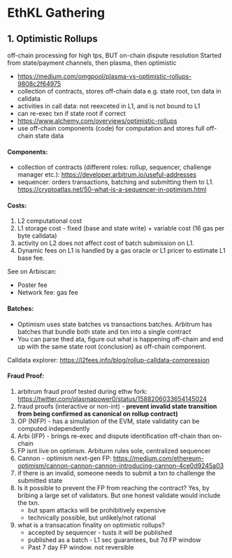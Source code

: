 # EthKL Gathering

## 1. Optimistic Rollups
off-chain processing for high tps, BUT on-chain dispute resolution
Started from state/payment channels, then plasma, then optimistic

- https://medium.com/omgpool/plasma-vs-optimistic-rollups-9808c2f64975
- collection of contracts, stores off-chain data e.g. state root, txn data in calldata
- activities in call data: not reexceted in L1, and is not bound to L1
- can re-exec txn if state root if correct
- https://www.alchemy.com/overviews/optimistic-rollups
- use off-chain components (code) for computation and stores full off-chain state data

#### Components:
- collection of contracts (different roles: rollup, sequencer, challenge manager etc.): https://developer.arbitrum.io/useful-addresses
- sequencer: orders transactions, batching and submitting them to L1. https://cryptoatlas.net/50-what-is-a-sequencer-in-optimism.html


#### Costs:
1. L2 computational cost
2. L1 storage cost - fixed (base and state write) + variable cost (16 gas per byte calldata)
3. activity on L2 does not affect cost of batch submission on L1. 
4. Dynamic fees on L1 is handled by a gas oracle or L1 pricer to estimate L1 base fee. 


See on Arbiscan: 
- Poster fee 
- Network fee: gas fee

#### Batches:
- Optimism uses state batches vs transactions batches. Arbitrum has batches that bundle both state and txn into a single contract
- You can parse thed ata, figure out what is happening off-chain and end up with the same state root (conclusion) as off-chain component. 

Calldata explorer: https://l2fees.info/blog/rollup-calldata-compression


#### Fraud Proof:
1. arbitrum fraud proof tested during ethw fork: https://twitter.com/plasmapower0/status/1588206033654145024
2. fraud proofs (interactive or non-int) - **prevent invalid state transition from being confirmed as canonical on rollup contract)**
3. OP (NIFP) - has a simulation of the EVM, state validatity can be computed independently
4. Arbi (IFP) - brings re-exec and dispute identification off-chain than on-chain
5. FP isnt live on optimsm. Arbiturm rules sole, centralized sequencer
6. Cannon - optimism next-gen FP: https://medium.com/ethereum-optimism/cannon-cannon-cannon-introducing-cannon-4ce0d9245a03
7. if there is an invalid, someone needs to submit a txn to challenge the submitted state
8. Is it possible to prevent the FP from reaching the contract? Yes, by bribing a large set of validators. But one honest validate would include the txn. 
	- but spam attacks will be prohibitively expensive 
	- technically possible, but unlikely/not rational
9. what is a transacation finality on optimistic rollups?
	- accepted by sequencer - tusts it will be published
	- published as a batch - L1 sec guarantees, but 7d FP window 
	- Past 7 day FP window. not reversible

